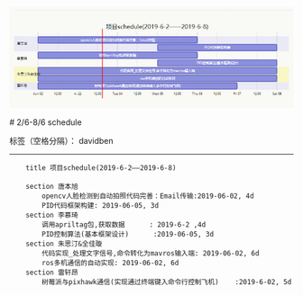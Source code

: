 ![](../img/team_0603.PNG)

﻿# 2/6-8/6 schedule

标签（空格分隔）： davidben

---

```gantt
    title 项目schedule(2019-6-2——2019-6-8)
    
    section 唐本旭
        opencv人脸检测到自动拍照代码完善：Email传输:2019-06-02, 4d
        PID代码框架构建: 2019-06-05, 3d
    section 李慕琦
        调用apriltag包,获取数据      : 2019-6-2 ,4d
        PID控制算法(基本框架设计)      :2019-06-05, 3d
    section 朱思汀&全佳璇
        代码实现_处理文字信号,命令转化为mavros输入端: 2019-06-02, 6d
        ros多机通信的自动实现: 2019-06-02, 6d
    section 雷轩昂
        树莓派与pixhawk通信(实现通过终端键入命令行控制飞机)    :2019-6-02, 5d
        
```




